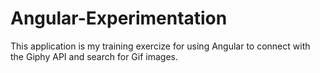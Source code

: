 # Angular-Experimentation
This application is my training exercize for using Angular to connect with the Giphy API and search for Gif images.

